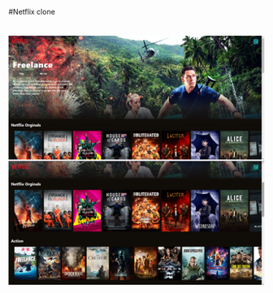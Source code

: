 #Netflix clone
#
![Laptop-2-1280x800](https://github.com/CodesRahul/Netflix-Clone/blob/main/src/assets/natflix1.png?raw=true)
![Laptop-2-1280x800](https://github.com/CodesRahul/Netflix-Clone/blob/main/src/assets/netflix2.png?raw=true)
 